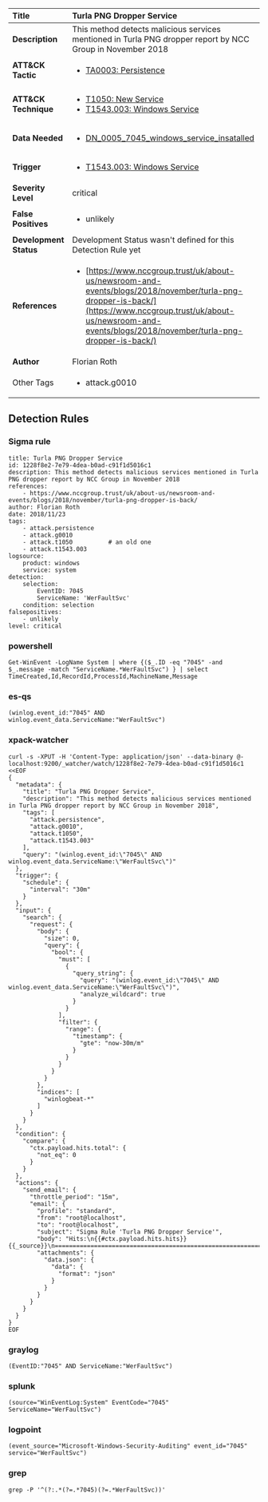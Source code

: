 | Title                    | Turla PNG Dropper Service       |
|:-------------------------|:------------------|
| **Description**          | This method detects malicious services mentioned in Turla PNG dropper report by NCC Group in November 2018 |
| **ATT&amp;CK Tactic**    |  <ul><li>[TA0003: Persistence](https://attack.mitre.org/tactics/TA0003)</li></ul>  |
| **ATT&amp;CK Technique** | <ul><li>[T1050: New Service](https://attack.mitre.org/techniques/T1050)</li><li>[T1543.003: Windows Service](https://attack.mitre.org/techniques/T1543/003)</li></ul>  |
| **Data Needed**          | <ul><li>[DN_0005_7045_windows_service_insatalled](../Data_Needed/DN_0005_7045_windows_service_insatalled.md)</li></ul>  |
| **Trigger**              | <ul><li>[T1543.003: Windows Service](../Triggers/T1543.003.md)</li></ul>  |
| **Severity Level**       | critical |
| **False Positives**      | <ul><li>unlikely</li></ul>  |
| **Development Status**   |  Development Status wasn't defined for this Detection Rule yet  |
| **References**           | <ul><li>[https://www.nccgroup.trust/uk/about-us/newsroom-and-events/blogs/2018/november/turla-png-dropper-is-back/](https://www.nccgroup.trust/uk/about-us/newsroom-and-events/blogs/2018/november/turla-png-dropper-is-back/)</li></ul>  |
| **Author**               | Florian Roth |
| Other Tags           | <ul><li>attack.g0010</li></ul> | 

## Detection Rules

### Sigma rule

```
title: Turla PNG Dropper Service
id: 1228f8e2-7e79-4dea-b0ad-c91f1d5016c1
description: This method detects malicious services mentioned in Turla PNG dropper report by NCC Group in November 2018
references:
    - https://www.nccgroup.trust/uk/about-us/newsroom-and-events/blogs/2018/november/turla-png-dropper-is-back/
author: Florian Roth
date: 2018/11/23
tags:
    - attack.persistence
    - attack.g0010
    - attack.t1050          # an old one
    - attack.t1543.003
logsource:
    product: windows
    service: system
detection:
    selection:
        EventID: 7045
        ServiceName: 'WerFaultSvc'
    condition: selection
falsepositives:
    - unlikely
level: critical

```





### powershell
    
```
Get-WinEvent -LogName System | where {($_.ID -eq "7045" -and $_.message -match "ServiceName.*WerFaultSvc") } | select TimeCreated,Id,RecordId,ProcessId,MachineName,Message
```


### es-qs
    
```
(winlog.event_id:"7045" AND winlog.event_data.ServiceName:"WerFaultSvc")
```


### xpack-watcher
    
```
curl -s -XPUT -H 'Content-Type: application/json' --data-binary @- localhost:9200/_watcher/watch/1228f8e2-7e79-4dea-b0ad-c91f1d5016c1 <<EOF
{
  "metadata": {
    "title": "Turla PNG Dropper Service",
    "description": "This method detects malicious services mentioned in Turla PNG dropper report by NCC Group in November 2018",
    "tags": [
      "attack.persistence",
      "attack.g0010",
      "attack.t1050",
      "attack.t1543.003"
    ],
    "query": "(winlog.event_id:\"7045\" AND winlog.event_data.ServiceName:\"WerFaultSvc\")"
  },
  "trigger": {
    "schedule": {
      "interval": "30m"
    }
  },
  "input": {
    "search": {
      "request": {
        "body": {
          "size": 0,
          "query": {
            "bool": {
              "must": [
                {
                  "query_string": {
                    "query": "(winlog.event_id:\"7045\" AND winlog.event_data.ServiceName:\"WerFaultSvc\")",
                    "analyze_wildcard": true
                  }
                }
              ],
              "filter": {
                "range": {
                  "timestamp": {
                    "gte": "now-30m/m"
                  }
                }
              }
            }
          }
        },
        "indices": [
          "winlogbeat-*"
        ]
      }
    }
  },
  "condition": {
    "compare": {
      "ctx.payload.hits.total": {
        "not_eq": 0
      }
    }
  },
  "actions": {
    "send_email": {
      "throttle_period": "15m",
      "email": {
        "profile": "standard",
        "from": "root@localhost",
        "to": "root@localhost",
        "subject": "Sigma Rule 'Turla PNG Dropper Service'",
        "body": "Hits:\n{{#ctx.payload.hits.hits}}{{_source}}\n================================================================================\n{{/ctx.payload.hits.hits}}",
        "attachments": {
          "data.json": {
            "data": {
              "format": "json"
            }
          }
        }
      }
    }
  }
}
EOF

```


### graylog
    
```
(EventID:"7045" AND ServiceName:"WerFaultSvc")
```


### splunk
    
```
(source="WinEventLog:System" EventCode="7045" ServiceName="WerFaultSvc")
```


### logpoint
    
```
(event_source="Microsoft-Windows-Security-Auditing" event_id="7045" service="WerFaultSvc")
```


### grep
    
```
grep -P '^(?:.*(?=.*7045)(?=.*WerFaultSvc))'
```



